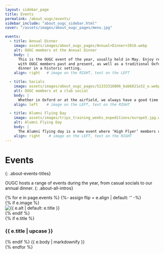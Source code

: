 ```yaml
---
layout: sidebar_page
title: Events
permalink: /about_ougc/events/
sidebar_include: "about_ougc_sidebar.html"
cover: "/assets/images/about_ougc_pages/menu.jpg"

events:
  - title: Annual Dinner
    image: assets/images/about_ougc_pages/Annual+Dinner+2016.webp
    alt: OUGC members at the Annual Dinner
    body: |
      This is the OUGC event of the year, usually held in May. Enjoy re-connecting
      with OUGC members past and present, as well as a traditional Oxford formal
      dinner in a historic setting.
    align: right   # image on the RIGHT, text on the LEFT

  - title: Socials
    image: assets/images/about_ougc_pages/51333316806_bab6821e32_o.webp
    alt: OUGC members at a club social
    body: |
      Whether in Oxford or at the airfield, we always have a good time!
    align: left    # image on the LEFT, text on the RIGHT

  - title: Alumni Flying Day
    image: assets/images/trips_training_weeks_expeditions/europe5.jpg.webp
    alt: Alumni Flying Day
    body: |
      The Alumni flying day is a new event where ‘High Flyer’ members of the ‘1937’ club are invited back to RAF Weston-on-the-Green airfield for a day of flying fun. We hope to run such a day in 2026.
    align: right    # image on the LEFT, text on the RIGHT
---
```


# Events
{: .about-events-titles}

OUGC hosts a range of events during the year, from casual socials to our annual dinner.
{: .about-all-intros}

<div class="events-list">
{% for e in page.events %}
  {%- assign flip = e.align | default: '' -%}
  <section class="event-row {% if flip == 'right' %}right{% endif %}">
    {% if e.image %}
      <div class="event-media">
        <img src="{{ e.image | relative_url }}" alt="{{ e.alt | default: e.title }}">
      </div>
    {% endif %}
    <div class="event-copy">
      {% if e.title %}<h3 class="event-title">{{ e.title | upcase }}</h3>{% endif %}
      {{ e.body | markdownify }}
    </div>
  </section>
{% endfor %}
</div>